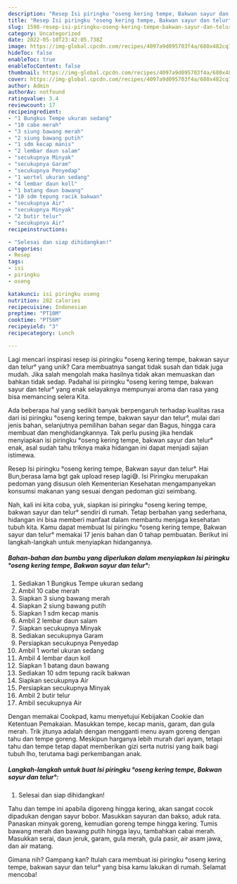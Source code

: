 ```yaml
---
description: "Resep Isi piringku °oseng kering tempe, Bakwan sayur dan telur° yang Enak"
title: "Resep Isi piringku °oseng kering tempe, Bakwan sayur dan telur° yang Enak"
slug: 1598-resep-isi-piringku-oseng-kering-tempe-bakwan-sayur-dan-telur-yang-enak
category: Uncategorized
date: 2022-05-10T23:42:05.738Z
image: https://img-global.cpcdn.com/recipes/4097a9d095703f4a/680x482cq70/isi-piringku-oseng-kering-tempe-bakwan-sayur-dan-telur-foto-resep-utama.jpg
hideToc: false
enableToc: true
enableTocContent: false
thumbnail: https://img-global.cpcdn.com/recipes/4097a9d095703f4a/680x482cq70/isi-piringku-oseng-kering-tempe-bakwan-sayur-dan-telur-foto-resep-utama.jpg
cover: https://img-global.cpcdn.com/recipes/4097a9d095703f4a/680x482cq70/isi-piringku-oseng-kering-tempe-bakwan-sayur-dan-telur-foto-resep-utama.jpg
author: Admin
authorAv: notfound
ratingvalue: 3.4
reviewcount: 17
recipeingredient:
- "1 Bungkus Tempe ukuran sedang"
- "10 cabe merah"
- "3 siung bawang merah"
- "2 siung bawang putih"
- "1 sdm kecap manis"
- "2 lembar daun salam"
- "secukupnya Minyak"
- "secukupnya Garam"
- "secukupnya Penyedap"
- "1 wortel ukuran sedang"
- "4 lembar daun koll"
- "1 batang daun bawang"
- "10 sdm tepung racik bakwan"
- "secukupnya Air"
- "secukupnya Minyak"
- "2 butir telur"
- "secukupnya Air"
recipeinstructions:

- "Selesai dan siap dihidangkan!"
categories:
- Resep
tags:
- isi
- piringku
- oseng

katakunci: isi piringku oseng 
nutrition: 282 calories
recipecuisine: Indonesian
preptime: "PT10M"
cooktime: "PT56M"
recipeyield: "3"
recipecategory: Lunch

---
```





Lagi mencari inspirasi resep isi piringku °oseng kering tempe, bakwan sayur dan telur° yang unik? Cara membuatnya sangat tidak susah dan tidak juga mudah. Jika salah mengolah maka hasilnya tidak akan memuaskan dan bahkan tidak sedap. Padahal isi piringku °oseng kering tempe, bakwan sayur dan telur° yang enak selayaknya mempunyai aroma dan rasa yang bisa memancing selera Kita.





Ada beberapa hal yang sedikit banyak berpengaruh terhadap kualitas rasa dari isi piringku °oseng kering tempe, bakwan sayur dan telur°, mulai dari jenis bahan, selanjutnya pemilihan bahan segar dan Bagus, hingga cara membuat dan menghidangkannya. Tak perlu pusing jika hendak menyiapkan isi piringku °oseng kering tempe, bakwan sayur dan telur° enak,      asal sudah tahu triknya maka hidangan ini dapat menjadi sajian istimewa.














Resep Isi piringku °oseng kering tempe, Bakwan sayur dan telur°. Hai Bun,berasa lama bgt gak upload resep lagi😅. Isi Piringku merupakan pedoman yang disusun oleh Kementerian Kesehatan mengampanyekan konsumsi makanan yang sesuai dengan pedoman gizi seimbang.






Nah, kali ini kita coba, yuk, siapkan isi piringku °oseng kering tempe, bakwan sayur dan telur° sendiri di rumah. Tetap berbahan yang sederhana, hidangan ini bisa memberi manfaat dalam membantu menjaga kesehatan tubuh kita. Kamu dapat membuat Isi piringku °oseng kering tempe, Bakwan sayur dan telur° memakai 17 jenis bahan dan 0 tahap pembuatan. Berikut ini langkah-langkah untuk menyiapkan hidangannya.

<!--inarticleads1-->

##### Bahan-bahan dan bumbu yang diperlukan dalam menyiapkan Isi piringku °oseng kering tempe, Bakwan sayur dan telur°:

1. Sediakan 1 Bungkus Tempe ukuran sedang
1. Ambil 10 cabe merah
1. Siapkan 3 siung bawang merah
1. Siapkan 2 siung bawang putih
1. Siapkan 1 sdm kecap manis
1. Ambil 2 lembar daun salam
1. Siapkan secukupnya Minyak
1. Sediakan secukupnya Garam
1. Persiapkan secukupnya Penyedap
1. Ambil 1 wortel ukuran sedang
1. Ambil 4 lembar daun koll
1. Siapkan 1 batang daun bawang
1. Sediakan 10 sdm tepung racik bakwan
1. Siapkan secukupnya Air
1. Persiapkan secukupnya Minyak
1. Ambil 2 butir telur
1. Ambil secukupnya Air


Dengan memakai Cookpad, kamu menyetujui Kebijakan Cookie dan Ketentuan Pemakaian. Masukkan tempe, kecap manis, garam, dan gula merah. Trik jitunya adalah dengan mengganti menu ayam goreng dengan tahu dan tempe goreng. Meskipun harganya lebih murah dari ayam, tetapi tahu dan tempe tetap dapat memberikan gizi serta nutrisi yang baik bagi tubuh lho, terutama bagi perkembangan anak. 

<!--inarticleads2-->

##### Langkah-langkah untuk buat Isi piringku °oseng kering tempe, Bakwan sayur dan telur°:


1. Selesai dan siap dihidangkan!

Tahu dan tempe ini apabila digoreng hingga kering, akan sangat cocok dipadukan dengan sayur bobor. Masukkan sayuran dan bakso, aduk rata. Panaskan minyak goreng, kemudian goreng tempe hingga kering. Tumis bawang merah dan bawang putih hingga layu, tambahkan cabai merah. Masukkan serai, daun jeruk, garam, gula merah, gula pasir, air asam jawa, dan air matang. 

Gimana nih? Gampang kan? Itulah cara membuat isi piringku °oseng kering tempe, bakwan sayur dan telur° yang bisa kamu lakukan di rumah. Selamat mencoba!
